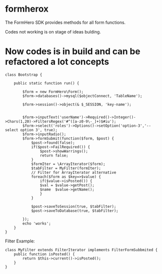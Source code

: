 # formherox
The FormHero SDK provides methods for all form functions.

Codes not working is on stage of ideas bulding. 

# Now codes is in build and can be refactored a lot concepts

    class Bootstrap {
        
        public static function run() {

            $form = new FormHero\Form();
            $form->databases()->mysql($objectConnect, 'TableName');
            
            $form->session()->object(& $_SESSION, 'key-name');
            

            $form->inputText('userName')->Required()->Integer()->Chars(1,20)->FiltersRegex('#^([a-z0-9\-_]+)$#iu');
            $form->select('roles')->Options()->setOption('option-3','-- select option 3', true);
            $form->inputRadio();
            $form->formSubmit(function($form, $post) {
                $post->found(false);
                if($post->FailRequired()) {
                    $post->showWarrings();
                    return false;
                }
                $formIter = \ArrayIterator($form);
                $tabFilter = MyFilter(formIter);
                // Filter for ArrayIterator alternative
                foreach($form as $key=>$value) {
                    if($value->isPosted()) {
                    $val = $value->getPost();
                    $name  $value->getName();  
                    }
                }

                $post->saveToSession(true, $tabFilter);
                $post->saveToDatabase(true, $tabFilter);

            });
            echo 'works';
        }
    }

Filter Example:


    class MyFilter extends FilterIterator implements FilterFormSubbmited {
        public function isPosted() {      
            return $this->current()->isPosted();
        }
    }
